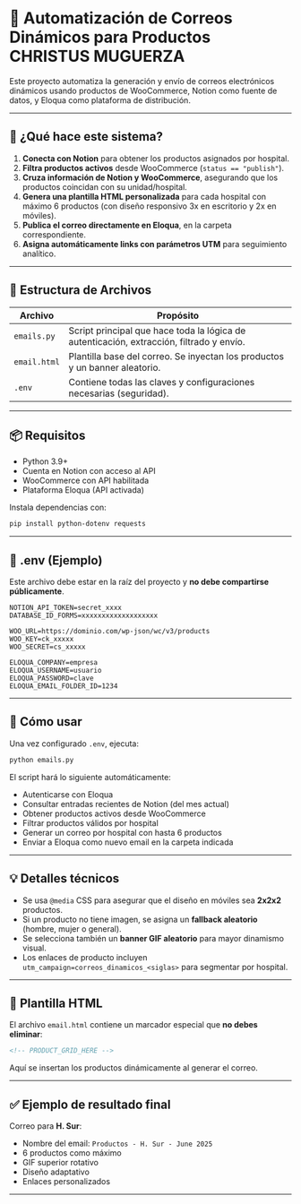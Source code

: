 # 📧 Automatización de Correos Dinámicos para Productos CHRISTUS MUGUERZA

Este proyecto automatiza la generación y envío de correos electrónicos dinámicos usando productos de WooCommerce, Notion como fuente de datos, y Eloqua como plataforma de distribución.

---

## 🔧 ¿Qué hace este sistema?

1. **Conecta con Notion** para obtener los productos asignados por hospital.
2. **Filtra productos activos** desde WooCommerce (`status == "publish"`).
3. **Cruza información de Notion y WooCommerce**, asegurando que los productos coincidan con su unidad/hospital.
4. **Genera una plantilla HTML personalizada** para cada hospital con máximo 6 productos (con diseño responsivo 3x en escritorio y 2x en móviles).
5. **Publica el correo directamente en Eloqua**, en la carpeta correspondiente.
6. **Asigna automáticamente links con parámetros UTM** para seguimiento analítico.

---

## 🧠 Estructura de Archivos

| Archivo        | Propósito |
|----------------|----------|
| `emails.py`    | Script principal que hace toda la lógica de autenticación, extracción, filtrado y envío. |
| `email.html`   | Plantilla base del correo. Se inyectan los productos y un banner aleatorio. |
| `.env`         | Contiene todas las claves y configuraciones necesarias (seguridad). |

---

## 📦 Requisitos

- Python 3.9+
- Cuenta en Notion con acceso al API
- WooCommerce con API habilitada
- Plataforma Eloqua (API activada)

Instala dependencias con:

```bash
pip install python-dotenv requests
```

---

## 🔐 .env (Ejemplo)

Este archivo debe estar en la raíz del proyecto y **no debe compartirse públicamente**.

```env
NOTION_API_TOKEN=secret_xxxx
DATABASE_ID_FORMS=xxxxxxxxxxxxxxxxxxx

WOO_URL=https://dominio.com/wp-json/wc/v3/products
WOO_KEY=ck_xxxxx
WOO_SECRET=cs_xxxxx

ELOQUA_COMPANY=empresa
ELOQUA_USERNAME=usuario
ELOQUA_PASSWORD=clave
ELOQUA_EMAIL_FOLDER_ID=1234
```

---

## 🚀 Cómo usar

Una vez configurado `.env`, ejecuta:

```bash
python emails.py
```

El script hará lo siguiente automáticamente:

- Autenticarse con Eloqua
- Consultar entradas recientes de Notion (del mes actual)
- Obtener productos activos desde WooCommerce
- Filtrar productos válidos por hospital
- Generar un correo por hospital con hasta 6 productos
- Enviar a Eloqua como nuevo email en la carpeta indicada

---

## 💡 Detalles técnicos

- Se usa `@media` CSS para asegurar que el diseño en móviles sea **2x2x2** productos.
- Si un producto no tiene imagen, se asigna un **fallback aleatorio** (hombre, mujer o general).
- Se selecciona también un **banner GIF aleatorio** para mayor dinamismo visual.
- Los enlaces de producto incluyen `utm_campaign=correos_dinamicos_<siglas>` para segmentar por hospital.

---

## 📁 Plantilla HTML

El archivo `email.html` contiene un marcador especial que **no debes eliminar**:

```html
<!-- PRODUCT_GRID_HERE -->
```

Aquí se insertan los productos dinámicamente al generar el correo.

---

## ✅ Ejemplo de resultado final

Correo para **H. Sur**:

- Nombre del email: `Productos - H. Sur - June 2025`
- 6 productos como máximo
- GIF superior rotativo
- Diseño adaptativo
- Enlaces personalizados

---

